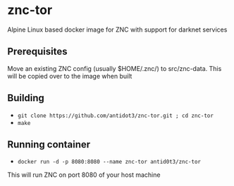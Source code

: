 # znc-tor
Alpine Linux based docker image for ZNC with support for darknet services

## Prerequisites
Move an existing ZNC config (usually $HOME/.znc/) to src/znc-data. This will be copied over to the image when built

## Building
* ```git clone https://github.com/antidot3/znc-tor.git ; cd znc-tor```
* ```make```

## Running container
* ```docker run -d -p 8080:8080 --name znc-tor antid0t3/znc-tor```

This will run ZNC on port 8080 of your host machine
